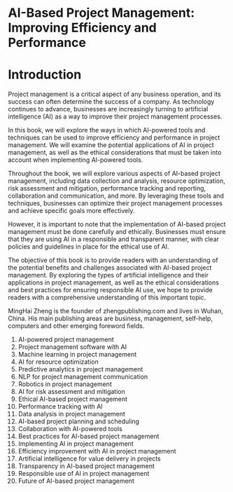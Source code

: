 # AI-Based Project Management: Improving Efficiency and Performance

# Introduction

Project management is a critical aspect of any business operation, and its success can often determine the success of a company. As technology continues to advance, businesses are increasingly turning to artificial intelligence (AI) as a way to improve their project management processes.

In this book, we will explore the ways in which AI-powered tools and techniques can be used to improve efficiency and performance in project management. We will examine the potential applications of AI in project management, as well as the ethical considerations that must be taken into account when implementing AI-powered tools.

Throughout the book, we will explore various aspects of AI-based project management, including data collection and analysis, resource optimization, risk assessment and mitigation, performance tracking and reporting, collaboration and communication, and more. By leveraging these tools and techniques, businesses can optimize their project management processes and achieve specific goals more effectively.

However, it is important to note that the implementation of AI-based project management must be done carefully and ethically. Businesses must ensure that they are using AI in a responsible and transparent manner, with clear policies and guidelines in place for the ethical use of AI.

The objective of this book is to provide readers with an understanding of the potential benefits and challenges associated with AI-based project management. By exploring the types of artificial intelligence and their applications in project management, as well as the ethical considerations and best practices for ensuring responsible AI use, we hope to provide readers with a comprehensive understanding of this important topic.

MingHai Zheng is the founder of zhengpublishing.com and lives in Wuhan, China. His main publishing areas are business, management, self-help, computers and other emerging foreword fields.



1. AI-powered project management
2. Project management software with AI
3. Machine learning in project management
4. AI for resource optimization
5. Predictive analytics in project management
6. NLP for project management communication
7. Robotics in project management
8. AI for risk assessment and mitigation
9. Ethical AI-based project management
10. Performance tracking with AI
11. Data analysis in project management
12. AI-based project planning and scheduling
13. Collaboration with AI-powered tools
14. Best practices for AI-based project management
15. Implementing AI in project management
16. Efficiency improvement with AI in project management
17. Artificial intelligence for value delivery in projects
18. Transparency in AI-based project management
19. Responsible use of AI in project management
20. Future of AI-based project management

